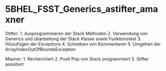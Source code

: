 # 5BHEL_FSST_Generics_astifter_amaxner

Stifter: 1. Ausprogrammieren der Stack Methoden
         2. Verwendung von Generics und übarbeitung der Stack Klasse sowie Funktionstest
         3. Hinzufügen der Exceptions
         4. Schreiben von Kommentaren
         5. Umgehen der ArrayIndexOutOfBoundsException

Maxner: 1. Recherchiert
        2. Push Pop von Stack programmiert
		3. Stifter assistiert